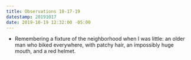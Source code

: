 ```yaml
---
title: Observations 10-17-19
datestamp: 20191017
date: 2019-10-19 12:32:00 -05:00
---
```


- Remembering a fixture of the neighborhood when I was little: an older man who biked everywhere, with patchy hair, an impossibly huge mouth, and a red helmet.
